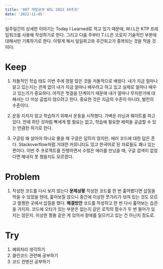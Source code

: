 ```yaml
---
title: '007 개발공부 WIL 2022 44주차'
date: '2022-11-05'
---
```


일주일간의 상세한 이야기는 Today I Learned로 적고 있기 때문에,
W.I.L은 KTP 프레임워크를 사용해 작성하기로 한다.
그리고 다음 주부터 T.I.L은 오로지 기술적인 부분에 대해서만 기록하기로 한다.
이렇게 해서 일일회고와 주간회고가 중복되는 것을 막을 것이다.

# Keep

1. 저돌적인 학습 태도
이번 주에 정말 많은 것을 저돌적으로 배웠다. 내가 지금 얼마나 알고 있는지는 관계 없이 내가 지금 얼마나 배우려고 하고 있고 실제로 얼마나 배우고 있는가가 중요하다. 아직은 첫걸음 단계이기 때문에 내가 얼마나 무지한가에 대해서는 더 이상 곱씹지 않으려고 한다. 중요한 것은 지금의 수준이 아니라, 발전의 수준이다.

2. 운동
지치지 않고 학습하기 위해서 운동을 시작했다. 가벼운 러닝과 웨이트를 하고 있다. 전에 하던 것처럼 빡세게 할 필요는 없고, 학습에 필요한 체력을 공급할 수 있는 만큼한 하기로 한다.

3. 구글링
왜 살아야 하나요 물을 때 구글은 답하지 않지만, 에러 코드에 대한 답은 준다. Stackoverflow처럼 거대한 커뮤니티도 있고 한국어로 된 자료들도 꽤나 있는 편이다. 이번 주 프로젝트를 진행하면서 수많은 에러를 만났을 때, 구글 검색이 없었다면 해내지 못 했을지도 모르겠다.

# Problem

1. 작성한 코드를 다시 보지 않는다
**문제상황** 작성한 코드를 한 번 훑어봤다면 삽질을 막을 수 있었을 텐데, 훑어보질 않으니 중간에 이상한 쪼가리가 섞여 있는 것도 모르고 멀쩡한 곳에서 삽질을 했다.
**해결방안** 코드를 작성하고 한 번 다시 훑어보는 습관을 가지자. 코드에 오타가 있는 부분은 없는지 같은 로직의 함수가 두 번 들어가 있지는 않은지. 이상한 짱돌 같은 게 있어서 장애를 일으키고 있는 건 아닌지 정도로.

# Try

1. 예외처리 생각하기
2. 클린코드 관련해 공부하기
3. 코드 컨벤션 공부하기

